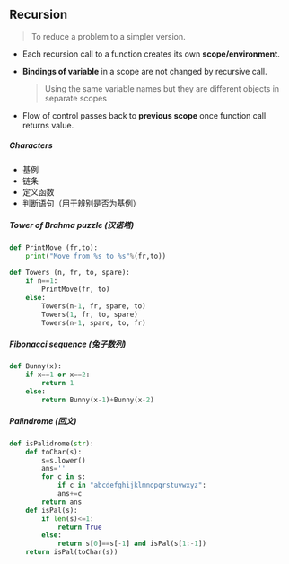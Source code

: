 ## Recursion

> To reduce a problem to a simpler version.

- Each recursion call to a function creates its own **scope/environment**.

- **Bindings of variable** in a scope are not changed by recursive call.

  > Using the same variable names but they are different objects in separate scopes

- Flow of control passes back to **previous scope** once function call returns value.

##### Characters

- 基例
- 链条
- 定义函数
- 判断语句（用于辨别是否为基例）

#####  Tower of Brahma puzzle (汉诺塔)

```python
def PrintMove (fr,to):
    print("Move from %s to %s"%(fr,to))
    
def Towers (n, fr, to, spare):
    if n==1:
        PrintMove(fr, to)
    else:
        Towers(n-1, fr, spare, to)
        Towers(1, fr, to, spare)
        Towers(n-1, spare, to, fr)
```

##### Fibonacci sequence (兔子数列)

```python
def Bunny(x):
    if x==1 or x==2:
        return 1
    else:
        return Bunny(x-1)+Bunny(x-2)
```

 ##### Palindrome (回文)

```python
def isPalidrome(str):
    def toChar(s):
        s=s.lower()
        ans=''
        for c in s:
            if c in "abcdefghijklmnopqrstuvwxyz":
            ans+=c
        return ans
    def isPal(s):
        if len(s)<=1:
            return True
        else:
            return s[0]==s[-1] and isPal(s[1:-1])
    return isPal(toChar(s))
```

